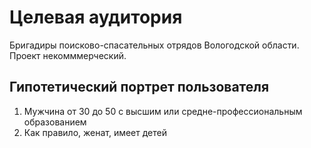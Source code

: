 # Целевая аудитория

Бригадиры поисково-спасательных отрядов Вологодской области.
Проект некомммерческий.

## Гипотетический портрет пользователя 

1. Мужчина от 30 до 50 с высшим или средне-профессиональным образованием 
2. Как правило, женат, имеет детей